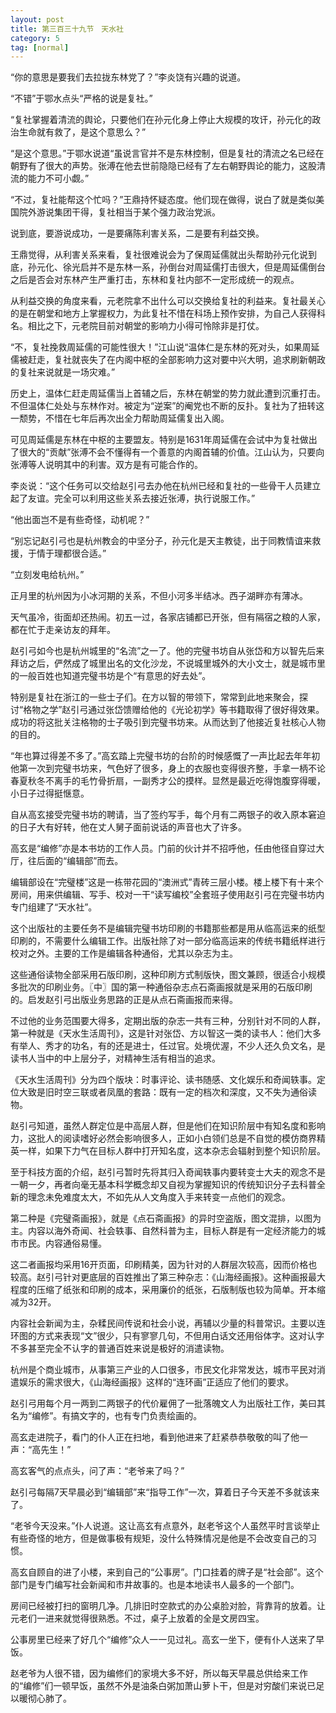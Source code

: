 ```yaml
---
layout: post
title: 第三百三十九节　天水社
category: 5
tag: [normal]
---
```


“你的意思是要我们去拉拢东林党了？”李炎饶有兴趣的说道。

“不错”于鄂水点头“严格的说是复社。”

“复社掌握着清流的舆论，只要他们在孙元化身上停止大规模的攻讦，孙元化的政治生命就有救了，是这个意思么？”

“是这个意思。”于鄂水说道“虽说言官并不是东林控制，但是复社的清流之名已经在朝野有了很大的声势。张溥在他去世前隐隐已经有了左右朝野舆论的能力，这股清流的能力不可小觑。”

“不过，复社能帮这个忙吗？”王鼎持怀疑态度。他们现在做得，说白了就是类似美国院外游说集团干得，复社相当于某个强力政治党派。

说到底，要游说成功，一是要痛陈利害关系，二是要有利益交换。

王鼎觉得，从利害关系来看，复社很难说会为了保周延儒就出头帮助孙元化说到底，孙元化、徐光启并不是东林一系，孙倒台对周延儒打击很大，但是周延儒倒台之后是否会对东林产生严重打击，东林和复社内部不一定形成统一的观点。

从利益交换的角度来看，元老院拿不出什么可以交换给复社的利益来。复社最关心的是在朝堂和地方上掌握权力，为此复社不惜在科场上预作安排，为自己人获得科名。相比之下，元老院目前对朝堂的影响力小得可怜除非是打仗。

“不，复社挽救周延儒的可能性很大！”江山说“温体仁是东林的死对头，如果周延儒被赶走，复社就丧失了在内阁中枢的全部影响力这对要中兴大明，追求刷新朝政的复社来说就是一场灾难。”

历史上，温体仁赶走周延儒当上首辅之后，东林在朝堂的势力就此遭到沉重打击。不但温体仁处处与东林作对。被定为“逆案”的阉党也不断的反扑。复社为了扭转这一颓势，不惜在七年后再次出全力帮助周延儒复出入阁。

可见周延儒是东林在中枢的主要盟友。特别是1631年周延儒在会试中为复社做出了很大的“贡献”张溥不会不懂得有一个善意的内阁首辅的价值。江山认为，只要向张溥等人说明其中的利害。双方是有可能合作的。

李炎说：“这个任务可以交给赵引弓去办他在杭州已经和复社的一些骨干人员建立起了友谊。完全可以利用这些关系去接近张溥，执行说服工作。”

“他出面岂不是有些奇怪，动机呢？”

“别忘记赵引弓也是杭州教会的中坚分子，孙元化是天主教徒，出于同教情谊来救援，于情于理都很合适。”

“立刻发电给杭州。”

正月里的杭州因为小冰河期的关系，不但小河多半结冰。西子湖畔亦有薄冰。

天气虽冷，街面却还热闹。初五一过，各家店铺都已开张，但有隔宿之粮的人家，都在忙于走亲访友的拜年。

赵引弓如今也是杭州城里的“名流”之一了。他的完璧书坊自从张岱和方以智先后来拜访之后，俨然成了城里出名的文化沙龙，不说城里城外的大小文士，就是城市里的一般百姓也知道完璧书坊是个“有意思的好去处”。

特别是复社在浙江的一些士子们。在方以智的带领下，常常到此地来聚会，探讨“格物之学”赵引弓通过张岱馈赠给他的《光论初学》等书籍取得了很好得效果。成功的将这批关注格物的士子吸引到完璧书坊来。从而达到了他接近复社核心人物的目的。

“年也算过得差不多了。”高玄踏上完璧书坊的台阶的时候感慨了一声比起去年年初他第一次到完璧书坊来，气色好了很多，身上的衣服也变得很齐整，手拿一柄不论春夏秋冬不离手的毛竹骨折扇，一副秀才公的摸样。显然是最近吃得饱腹穿得暖，小日子过得挺惬意。

自从高玄接受完璧书坊的聘请，当了签约写手，每个月有二两银子的收入原本窘迫的日子大有好转，他在丈人舅子面前说话的声音也大了许多。

高玄是“编修”亦是本书坊的工作人员。门前的伙计并不招呼他，任由他径自穿过大厅，往后面的“编辑部”而去。

编辑部设在“完璧楼”这是一栋带花园的“澳洲式”青砖三层小楼。楼上楼下有十来个房间，用来供编辑、写手、校对一干“读写编校”全套班子使用赵引弓在完璧书坊内专门组建了“天水社”。

这个出版社的主要任务不是编辑完璧书坊印刷的书籍那些都是用从临高运来的纸型印刷的，不需要什么编辑工作。出版社除了对一部分临高运来的传统书籍纸样进行校对之外。主要的工作是编辑各种通俗，尤其以杂志为主。

这些通俗读物全部采用石版印刷，这种印刷方式制版快，图文兼顾，很适合小规模多批次的印刷业务。〖中〗国的第一种通俗杂志点石斋画报就是采用的石版印刷的。启发赵引弓出版业务思路的正是从点石斋画报而来得。

不过他的业务范围要大得多，定期出版的杂志一共有三种，分别针对不同的人群，第一种就是《天水生活周刊》，这是针对张岱、方以智这一类的读书人：他们大多有举人、秀才的功名，有的还是进士，任过官。处境优渥，不少人还久负文名，是读书人当中的中上层分子，对精神生活有相当的追求。

《天水生活周刊》分为四个版块：时事评论、读书随感、文化娱乐和奇闻轶事。定位大致是旧时空三联或者凤凰的套路：既有一定的档次和深度，又不失为通俗读物。

赵引弓知道，虽然人群定位是中高层人群，但是他们在知识阶层中有知名度和影响力，这批人的阅读嗜好必然会影响很多人，正如小白领们总是不自觉的模仿商界精英一样，如果下力气在目标人群中打开知名度，这本杂志会辐射到整个知识阶层。

至于科技方面的介绍，赵引弓暂时先将其归入奇闻轶事内要转变士大夫的观念不是一朝一夕，再者向毫无基本科学概念却又自视为掌握知识的传统知识分子去科普全新的理念未免难度太大，不如先从人文角度入手来转变一点他们的观念。

第二种是《完璧斋画报》，就是《点石斋画报》的异时空盗版，图文混排，以图为主。内容以海外奇闻、社会轶事、自然科普为主，目标人群是有一定经济能力的城市市民。内容通俗易懂。

这二者画报均采用16开页面，印刷精美，因为针对的人群层次较高，因而价格也较高。赵引弓针对更底层的百姓推出了第三种杂志：《山海经画报》。这种画报最大程度的压缩了纸张和印刷的成本，采用廉价的纸张，石版制版也较为简单。开本缩减为32开。

内容社会新闻为主，杂糅民间传说和社会小说，再辅以少量的科普常识。主要以连环图的方式来表现“文”很少，只有寥寥几句，不但用白话文还用俗体字。这对认字不多甚至完全不认字的普通百姓来说是极好的消遣读物。

杭州是个商业城市，从事第三产业的人口很多，市民文化非常发达，城市平民对消遣娱乐的需求很大，《山海经画报》这样的“连环画”正适应了他们的要求。

赵引弓用每个月一两到二两银子的代价雇佣了一批落魄文人为出版社工作，美曰其名为“编修”。有搞文字的，也有专门负责绘画的。

高玄走进院子，看门的仆人正在扫地，看到他进来了赶紧恭恭敬敬的叫了他一声：“高先生！”

高玄客气的点点头，问了声：“老爷来了吗？”

赵引弓每隔7天早晨必到“编辑部”来“指导工作”一次，算着日子今天差不多就该来了。

“老爷今天没来。”仆人说道。这让高玄有点意外，赵老爷这个人虽然平时言谈举止有些奇怪的地方，但是做事极有规矩，没什么特殊情况是他是不会改变自己的习惯。

高玄自顾自的进了小楼，来到自己的“公事房”。门口挂着的牌子是“社会部”。这个部门是专门编写社会新闻和市井故事的。也是本地读书人最多的一个部门。

房间已经被打扫的窗明几净。几排旧时空款式的办公桌脸对脸，背靠背的放着。让元老们一进来就觉得很熟悉。不过，桌子上放着的全是文房四宝。

公事房里已经来了好几个“编修”众人一一见过礼。高玄一坐下，便有仆人送来了早饭。

赵老爷为人很不错，因为编修们的家境大多不好，所以每天早晨总供给来工作的“编修”们一顿早饭，虽然不外是油条白粥加萧山萝卜干，但是对穷酸们来说已足以暖彻心肺了。
